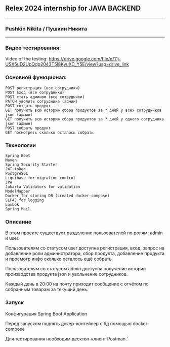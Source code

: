 ## Relex 2024 internship for JAVA BACKEND

---
### Pushkin Nikita / Пушкин Никита

---
### Видео тестирования:

Video of the testing: https://drive.google.com/file/d/11j-USX5uD2UpQdp2043T5l8KyuXC_Y5E/view?usp=drive_link

### Основной функционал:

    POST регистрация (все сотрудники)
    POST вход (все сотрудники)
    POST стать админом (все сотрудники)
    PATCH уволить сотрудника (админ)
    POST создать продукт
    GET получить всю историю сбора продуктов за ? дней у всех сотрудников json (админ)
    GET получить всю историю сбора продуктов за ? дней у одного сотрудника json (админ)
    POST собрать продукт
    GET посмотреть сколько осталось собрать

### Технологии

    Spring Boot
    Maven
    Spring Security Starter
    JWT token
    PostgreSQL
    Liquibase for migration control
    JPA
    Jakarta Validators for validation
    ModelMapper
    Docker for storing DB (created docker-compose)
    SLF4J for logging
    Lombok
    Spring Mail

### Описание

В этом проекте существует разделение пользователей по ролям: admin и user.

Пользователям со статусом user доступна регистрация, вход, запрос на добавление роли администратора, сбор продукта, добавление продукта и просмотр инфо сколько осталось ещё собрать.

Пользователям со статусом admin доступна получение истории производства продукта json и увольнение сотрудников.

Каждый день в 20:00 на почту приходит сообщение с отчётом по собранным товарам за текущий день.

### Запуск
Конфигурация Spring Boot Application

Перед запуском поднять докер-контейнер с бд помощью docker-compose

Для тестирования необходим десктоп-клиент Postman.`